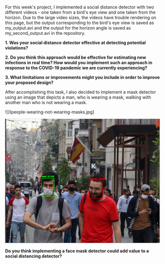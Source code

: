 For this week's project, I implemented a social distance detector with two different videos - one taken from a bird's eye view and one taken from the horizon.  Due to the large video sizes, the videos have trouble rendering on this page, but the output corresponding to the bird's eye view is saved as my_output.avi and the output for the horizon angle is saved as my_second_output.avi in the repository.

**1. Was your social distance detector effective at detecting potential violations?**

**2. Do you think this approach would be effective for estimating new infections in real time?  How would you implement such an approach in response to the COVID-19 pandemic we are currently experiencing?**

**3. What limitations or improvements might you include in order to improve your proposed design?**


After accomplishing this task, I also decided to implement a mask detector using an image that depicts a man, who is wearing a mask, walking with another man who is not wearing a mask.

![](people-wearing-not-wearing-masks.jpg]

![](masks_detected.PNG)

**Do you think implementing a face mask detector could add value to a social distancing detector?**

